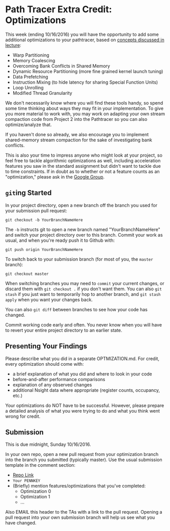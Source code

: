  Path Tracer Extra Credit: Optimizations
========================

This week (ending 10/16/2016) you will have the opportunity to add some additional optimizations to your pathtracer, based on [concepts discussed in lecture](https://github.com/CIS565-Fall-2016/cis565-fall-2016.github.io/blob/master/lectures/5-CUDA-Performance.pdf):
- Warp Partitioning
- Memory Coalescing
- Overcoming Bank Conflicts in Shared Memory
- Dynamic Resource Partitioning (more fine grained kernel launch tuning)
- Data Prefetching
- Instruction Mixing (to hide latency for sharing Special Function Units)
- Loop Unrolling
- Modified Thread Granularity

We don't necessarily know where you will find these tools handy, so spend some
time thinking about ways they may fit in your implementation. To give you more
material to work with, you may work on adapting your own stream compaction code
from Project 2 into the Pathtracer so you can also optimize/analyze that.

If you haven't done so already, we also encourage you to implement shared-memory
stream compaction for the sake of investigating bank conflicts.

This is also your time to impress anyone who might look at your project, so
feel free to tackle algorithmic optimizations as well, including acceleration
features you saw in the standard assignment but didn't want to tackle due to
time constraints. If in doubt as to whether or not a feature counts as an
"optimization," please ask in the [Google Group](https://groups.google.com/forum/#!forum/cis-565-fall-2016).

## `git`ing Started
In your project directory, open a new branch off the branch you used for your
submission pull request:

`git checkout -b YourBranchNameHere`

The `-b` instructs git to open a new branch named "YourBranchNameHere" and
switch your project directory over to this branch. Commit your work as usual,
and when you're ready push it to Github with:

`git push origin YourBranchNameHere`

To switch back to your submission branch (for most of you, the `master` branch):

`git checkout master`

When switching branches you may need to `commit` your current changes, or discard
them with `git checkout .` if you don't want them.
You can also `git stash` if you just want to temporarily hop to another branch,
and `git stash apply` when you want your changes back.

You can also `git diff` between branches to see how your code has changed.

Commit working code early and often. You never know when you will have to revert
your entire project directory to an earlier state.

## Presenting Your Findings
Please describe what you did in a separate OPTMIZATION.md.
For credit, every optimization should come with:
- a brief explanation of what you did and where to look in your code
- before-and-after performance comparisons
- explanation of any observed changes
- additional Nsight data where appropriate (register counts, occupancy, etc.)

Your optimizations do NOT have to be successful. However, please prepare a
detailed analysis of what you were trying to do and what you think went wrong
for credit.

## Submission
This is due midnight, Sunday 10/16/2016.

In your own repo, open a new pull request from your optimization branch into
the branch you submitted (typically master).
Use the usual submission template in the comment section:
* [Repo Link](https://link-to-your-repo)
* `Your PENNKEY`
* (Briefly) mention features/optimizations that you've completed:
    * Optimization 0
    * Optimization 1
    * ...

Also EMAIL this header to the TAs with a link to the pull request.
Opening a pull request into your own submission branch will help us see what
you have changed.

